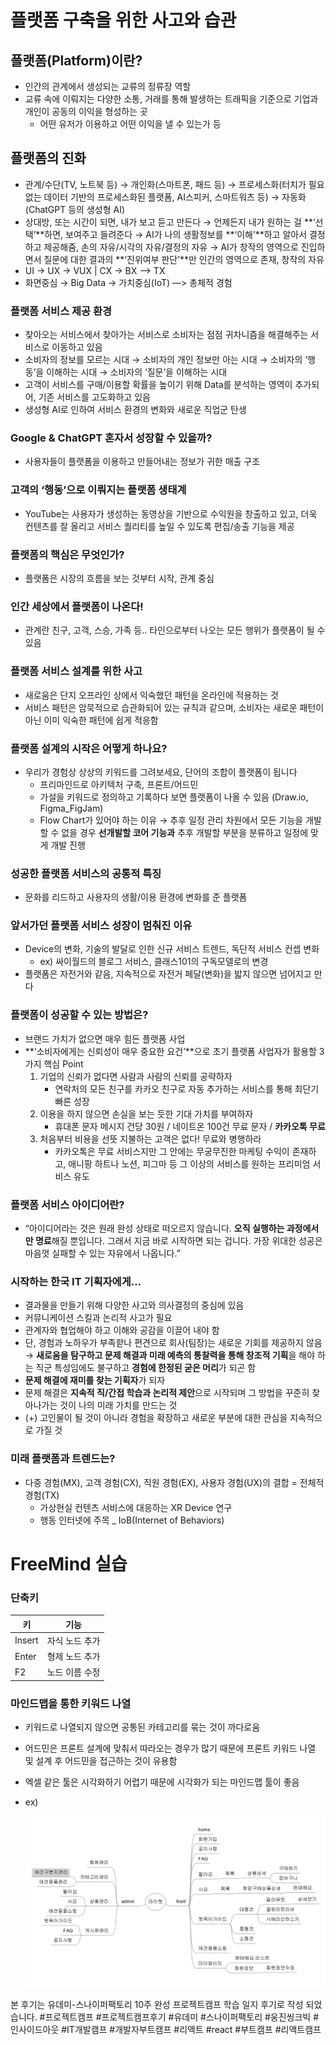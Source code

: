 # 플랫폼 구축을 위한 사고와 습관

## 플랫폼(Platform)이란?

- 인간의 관계에서 생성되는 교류의 정류장 역할
- 교류 속에 이뤄지는 다양한 소통, 거래를 통해 발생하는 트래픽을 기준으로 기업과 개인이 공동의 이익을 형성하는 곳
    - 어떤 유저가 이용하고 어떤 이익을 낼 수 있는가 등

## 플랫폼의 진화

- 관계/수단(TV, 노트북 등) → 개인화(스마트폰, 패드 등) → 프로세스화(터치가 필요없는 데이터 기반의 프로세스화된 플랫폼, AI스피커, 스마트워츠 등) → 자동화(ChatGPT 등의 생성형 AI)
- 상대방, 또는 시간이 되면, 내가 보고 듣고 만든다 → 언제든지 내가 원하는 걸 **‘선택’**하면, 보여주고 들려준다 → AI가 나의 생활정보를 **‘이해’**하고 알아서 결정하고 제공해줌, 손의 자유/시각의 자유/결정의 자유 → AI가 창작의 영역으로 진입하면서 질문에 대한 결과의 **‘진위여부 판단’**만 인간의 영역으로 존재, 창작의 자유
- UI → UX → VUX | CX → BX —> TX
- 화면중심 → Big Data → 가치중심(IoT) —> 총체적 경험

### 플랫폼 서비스 제공 환경

- 찾아오는 서비스에서 찾아가는 서비스로 소비자는 점점  귀차니즘을 해결해주는 서비스로 이동하고 있음
- 소비자의 정보를 모르는 시대 → 소비자의 개인 정보만 아는 시대 → 소비자의 ‘행동’을 이해하는 시대 → 소비자의 ‘질문’을 이해하는 시대
- 고객이 서비스를 구매/이용할 확률을 높이기 위해 Data를 분석하는 영역이 추가되어, 기존 서비스를 고도화하고 있음
- 생성형 AI로 인하여 서비스 환경의 변화와 새로운 직업군 탄생

### Google & ChatGPT 혼자서 성장할 수 있을까?

- 사용자들이 플랫폼을 이용하고 만들어내는 정보가 귀한 매출 구조

### 고객의 ‘행동’으로 이뤄지는 플랫폼 생태계

- YouTube는 사용자가 생성하는 동영상을 기반으로 수익원을 창출하고 있고, 더욱 컨텐츠를 잘 올리고 서비스 퀄리티를 높일 수 있도록 편집/송출 기능을 제공

### 플랫폼의 핵심은 무엇인가?

- 플랫폼은 시장의 흐름을 보는 것부터 시작, 관계 중심

### 인간 세상에서 플랫폼이 나온다!

- 관계란 친구, 고객, 스승, 가족 등.. 타인으로부터 나오는 모든 행위가 플랫폼이 될 수 있음

### 플랫폼 서비스 설계를 위한 사고

- 새로움은 단지 오프라인 상에서 익숙했던 패턴을 온라인에 적용하는 것
- 서비스 패턴은 암묵적으로 습관화되어 있는 규칙과 같으며, 소비자는 새로운 패턴이 아닌 이미 익숙한 패턴에 쉽게 적응함

### 플랫폼 설계의 시작은 어떻게 하나요?

- 우리가 경험상 상상의 키워드를 그려보세요, 단어의 조합이 플랫폼이 됩니다
    - 프리마인드로 아키텍처 구축, 프론트/어드민
    - 가설을 키워드로 정의하고 기록하다 보면 플랫폼이 나올 수 있음 (Draw.io, Figma_FigJam)
    - Flow Chart가 있어야 하는 이유 → 추후 일정 관리 차원에서 모든 기능을 개발할 수 없을 경우 **선개발할 코어 기능과** 추후 개발할 부분을 분류하고 일정에 맞게 개발 진행
    

### 성공한 플랫폼 서비스의 공통적 특징

- 문화를 리드하고 사용자의 생활/이용 환경에 변화를 준 플랫폼

### 앞서가던 플랫폼 서비스 성장이 멈춰진 이유

- Device의 변화, 기술의 발달로 인한 신규 서비스 트렌드, 독단적 서비스 컨셉 변화
    - ex) 싸이월드의 블로그 서비스, 클래스101의 구독모델로의 변경
- 플랫폼은 자전거와 같음, 지속적으로 자전거 페달(변화)을 밟지 않으면 넘어지고 만다

### 플랫폼이 성공할 수 있는 방법은?

- 브랜드 가치가 없으면 매우 힘든 플랫폼 사업
- **‘소비자에게는 신뢰성이 매우 중요한 요건’**으로 초기 플랫폼 사업자가 활용할 3가지 핵심 Point
    1. 기업의 신뢰가 없다면 사람과 사람의 신뢰를 공략하자
        - 연락처의 모든 친구를 카카오 친구로 자동 추가하는 서비스를 통해 최단기 빠른 성장
    2. 이용을 하지 않으면 손실을 보는 듯한 기대 가치를 부여하자
        - 휴대폰 문자 메시지 건당 30원 / 네이트온 100건 무료 문자 / **카카오톡 무료**
    3. 처음부터 비용을 선뜻 지불하는 고객은 없다! 무료와 병행하라
        - 카카오톡은 무료 서비스지만 그 안에는 무궁무진한 마케팅 수익이 존재하고, 애니팡 하트나 노션, 피그마 등 그 이상의 서비스를 원하는 프리미엄 서비스 유도
    

### 플랫폼 서비스 아이디어란?

- “아이디어라는 것은 원래 완성 상태로 떠오르지 않습니다. **오직 실행하는 과정에서만 명료**해질 뿐입니다. 그래서 지금 바로 시작하면 되는 겁니다. 가장 위대한 성공은 마음껏 실패할 수 있는 자유에서 나옵니다.”

### 시작하는 한국 IT 기획자에게…

- 결과물을 만들기 위해 다양한 사고와 의사결정의 중심에 있음
- 커뮤니케이션 스킬과 논리적 사고가 필요
- 관계자와 협업해야 하고 이해와 공감을 이끌어 내야 함
- 단, 경험과 노하우가 부족핟나 편견으로 회사(팀장)는 새로운 기회를 제공하지 않음 → **새로움을 탐구하고 문제 해결과 미래 예측의 통찰력을 통해 창조적 기획**을 해야 하는 직군 특성임에도 불구하고 **경험에 한정된 굳은 머리**가 되곤 함
- **문제 해결에 재미를 찾는 기획자**가 되자
- 문제 해결은 **지속적 직/간접 학습과 논리적 제안**으로 시작되며 그 방법을 꾸준히 찾아나가는 것이 나의 미래 가치를 만드는 것
- (+) 고인물이 될 것이 아니라 경험을 확장하고 새로운 부분에 대한 관심을 지속적으로 가질 것

### 미래 플랫폼과 트렌드는?

- 다중 경험(MX), 고객 경험(CX), 직원 경험(EX), 사용자 경험(UX)의 결합 = 전체적 경험(TX)
    - 가상현실 컨텐츠 서비스에 대응하는 XR Device 연구
    - 행동 인터넷에 주목 _ IoB(Internet of Behaviors)

# FreeMind 실습

### 단축키

| 키 | 기능 |
| --- | --- |
| Insert | 자식 노드 추가 |
| Enter | 형제 노드 추가 |
| F2 | 노드 이름 수정 |

### 마인드맵을 통한 키워드 나열

- 키워드로 나열되지 않으면 공통된 카테고리를 묶는 것이 까다로움
- 어드민은 프론트 설계에 맞춰서 따라오는 경우가 많기 때문에 프론트 키워드 나열 및 설계 후 어드민을 접근하는 것이 유용함
- 엑셀 같은 툴은 시각화하기 어렵기 때문에 시각화가 되는 마인드맵 툴이 좋음
- ex)
    
    ![Untitled](../assets/e3c90b4885ff.png)


본 후기는 유데미-스나이퍼팩토리 10주 완성 프로젝트캠프 학습 일지 후기로 작성 되었습니다.
#프로젝트캠프 #프로젝트캠프후기 #유데미 #스나이퍼팩토리 #웅진씽크빅 #인사이드아웃 #IT개발캠프 #개발자부트캠프 #리액트 #react #부트캠프 #리액트캠프